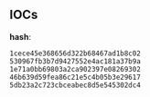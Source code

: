 
## IOCs

__hash__:

```text
1cece45e368656d322b68467ad1b8c02
530967fb3b7d9427552e4ac181a37b9a
1e71a0bb69803a2ca902397e08269302
46b639d59fea86c21e5c4b05b3e29617
5db23a2c723cbceabec8d5e545302dc4
```